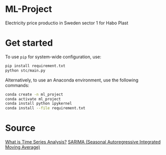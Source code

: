# ML-Project

Electricity price productio in Sweden sector 1 for Habo Plast

# Get started

To use `pip` for system-wide configuration, use:

```bash
pip install requirement.txt
python stc/main.py
```

Alternatively, to use an Anaconda environment, use the following commands:

```bash
conda create -n ml_project
conda activate ml_project
conda install python ipykernel
conda install --file requirement.txt
```

# Source

[What is Time Series Analysis?](https://www.youtube.com/watch?v=GE3JOFwTWVM)
[SARIMA (Seasonal Autoregressive Integrated Moving Average)](https://www.geeksforgeeks.org/sarima-seasonal-autoregressive-integrated-moving-average/)
